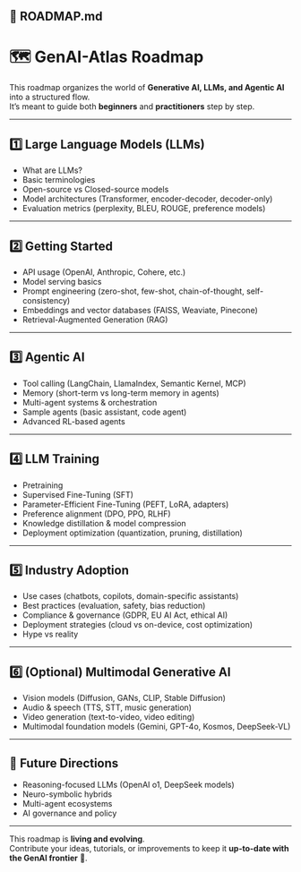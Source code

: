 

## 📘 ROADMAP.md  

# 🗺 GenAI-Atlas Roadmap

This roadmap organizes the world of **Generative AI, LLMs, and Agentic AI** into a structured flow.  
It’s meant to guide both **beginners** and **practitioners** step by step.

---

## 1️⃣ Large Language Models (LLMs)
- What are LLMs?  
- Basic terminologies  
- Open-source vs Closed-source models  
- Model architectures (Transformer, encoder-decoder, decoder-only)  
- Evaluation metrics (perplexity, BLEU, ROUGE, preference models)  

---

## 2️⃣ Getting Started
- API usage (OpenAI, Anthropic, Cohere, etc.)  
- Model serving basics  
- Prompt engineering (zero-shot, few-shot, chain-of-thought, self-consistency)  
- Embeddings and vector databases (FAISS, Weaviate, Pinecone)  
- Retrieval-Augmented Generation (RAG)  

---

## 3️⃣ Agentic AI
- Tool calling (LangChain, LlamaIndex, Semantic Kernel, MCP)  
- Memory (short-term vs long-term memory in agents)  
- Multi-agent systems & orchestration  
- Sample agents (basic assistant, code agent)  
- Advanced RL-based agents  

---

## 4️⃣ LLM Training
- Pretraining  
- Supervised Fine-Tuning (SFT)  
- Parameter-Efficient Fine-Tuning (PEFT, LoRA, adapters)  
- Preference alignment (DPO, PPO, RLHF)  
- Knowledge distillation & model compression  
- Deployment optimization (quantization, pruning, distillation)  

---

## 5️⃣ Industry Adoption
- Use cases (chatbots, copilots, domain-specific assistants)  
- Best practices (evaluation, safety, bias reduction)  
- Compliance & governance (GDPR, EU AI Act, ethical AI)  
- Deployment strategies (cloud vs on-device, cost optimization)  
- Hype vs reality  

---

## 6️⃣ (Optional) Multimodal Generative AI
- Vision models (Diffusion, GANs, CLIP, Stable Diffusion)  
- Audio & speech (TTS, STT, music generation)  
- Video generation (text-to-video, video editing)  
- Multimodal foundation models (Gemini, GPT-4o, Kosmos, DeepSeek-VL)  

---

## 🎯 Future Directions
- Reasoning-focused LLMs (OpenAI o1, DeepSeek models)  
- Neuro-symbolic hybrids  
- Multi-agent ecosystems  
- AI governance and policy  

---

This roadmap is **living and evolving**.  
Contribute your ideas, tutorials, or improvements to keep it **up-to-date with the GenAI frontier** 🚀.
